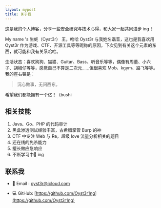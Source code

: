 ```yaml
---
layout: mypost
title: 关于我
---
```


这是我的个人博客，分享一些安全研究与技术心得，和大家一起共同进步 ing！

My name 's 生蚝（Oyst3r） 王，哈哈 Oyst3r 与我姓名谐音，这也是我喜欢用 Oyst3r 作为游戏、CTF、开源工具等等昵称的原因，下次见到有关这个元素的东西，就可能和我有关系哈哈。

生活状态：喜欢狗狗、猫猫、Guitar、Bass、听音乐等等，偶像有周董、小六子、胡椒仔等等，感觉自己不算是二次元......但很喜欢 Mob、kgym、路飞等等。我的座右铭是：

> 沉心做事，无问西东。

希望我们都能拥有一个亿！（bushi

## 相关技能

1. Java、Go、PHP 的代码审计
2. 黑盒渗透测试经验丰富，古希腊掌管 Burp 的神
3. CTF 中专注 Web 与 Re，超级 love 流量分析相关的题目
4. 还在线的免杀能力
5. 擅长做应急响应
6. 不断学习中🚀 ing

## 联系我

- 📧 Email&nbsp;: [oyst3r@icloud.com](mailto:oyst3r@icloud.com)

- 💻 GitHub: [https://github.com/Oyst3r1ng](https://github.com/Oyst3r1ng)
